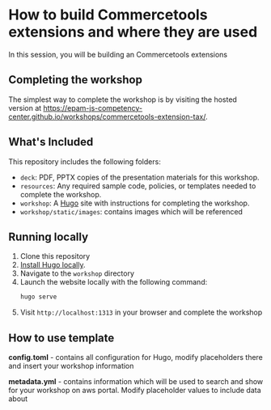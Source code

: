 # How to build Commercetools extensions and where they are used

In this session, you will be building an Commercetools extensions

## Completing the workshop

The simplest way to complete the workshop is by visiting the hosted version at https://epam-js-competency-center.github.io/workshops/commercetools-extension-tax/.

## What's Included

This repository includes the following folders:

* `deck`: PDF, PPTX copies of the presentation materials for this workshop.
* `resources`: Any required sample code, policies, or templates needed to complete the workshop.
* `workshop`: A [Hugo](https://gohugo.io) site with instructions for completing the workshop.
* `workshop/static/images`: contains images which will be referenced 

## Running locally

1. Clone this repository
2. [Install Hugo locally](https://gohugo.io/overview/quickstart/).
3. Navigate to the `workshop` directory
4. Launch the website locally with the following command:
    ```bash
    hugo serve
    ```
5. Visit `http://localhost:1313` in your browser and complete the workshop

## How to use template

**config.toml** - contains all configuration for Hugo, modify placeholders there and insert your workshop information

**metadata.yml** - contains information which will be used to search and show for your workshop on aws portal. Modify placeholder values to include data about
